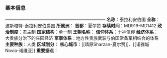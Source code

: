 ### 基本信息
———————————————————————
**名称**：泰拉利安伯国
**全称**：波斯塔特-泰拉利安伯爵国
**所属洲**：
**首都**：夏尔赞
**存续时间**：MD919-MD1412
**政治制度**：君主制
**国家结构**：单一制
**王朝名称**：
**信仰体系**：十神信仰
**经济体系**：大贵族分治下的庄园经济
**军事体系**：地方性贵族武装与伯国常备军相结合的体系
**主要种族**：人类
**区域划分**：
**核心城市**：[[晴原Sharzan-夏尔赞]]、[[诺雅城Novia-诺维亚]]
**重要据点**：
